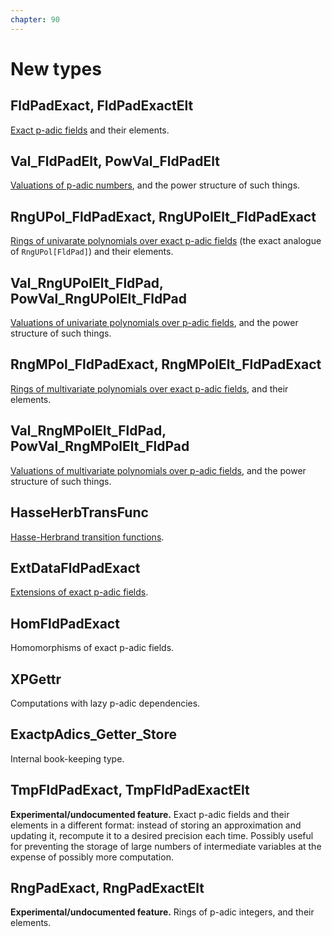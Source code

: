 ```yaml
---
chapter: 90
---
```


# New types

## FldPadExact, FldPadExactElt

[Exact p-adic fields](pad-00-intro) and their elements.

## Val_FldPadElt, PowVal_FldPadElt

[Valuations of p-adic numbers](pad-04-elt-basics#val_fldpadelt), and the power structure of such things.

## RngUPol_FldPadExact, RngUPolElt_FldPadExact

[Rings of univarate polynomials over exact p-adic fields](upol-00-intro) (the exact analogue of `RngUPol[FldPad]`) and their elements.

## Val_RngUPolElt_FldPad, PowVal_RngUPolElt_FldPad

[Valuations of univariate polynomials over p-adic fields](upol-02-elt-basics#val_rngupolelt_fldpad), and the power structure of such things.

## RngMPol_FldPadExact, RngMPolElt_FldPadExact

[Rings of multivariate polynomials over exact p-adic fields](mpol-00-intro), and their elements.

## Val_RngMPolElt_FldPad, PowVal_RngMPolElt_FldPad

[Valuations of multivariate polynomials over p-adic fields](mpol-02-elt-basics#val_rngmpolelt_fldpad), and the power structure of such things.

## HasseHerbTransFunc

[Hasse-Herbrand transition functions](pad-06-ramification#hasse-herbrand-transition-functions).

## ExtDataFldPadExact

[Extensions of exact p-adic fields](pad-03-basics#extensions).

## HomFldPadExact

Homomorphisms of exact p-adic fields.

## XPGettr

Computations with lazy p-adic dependencies.

## ExactpAdics_Getter_Store

Internal book-keeping type.

## TmpFldPadExact, TmpFldPadExactElt

**Experimental/undocumented feature.** Exact p-adic fields and their elements in a different format: instead of storing an approximation and updating it, recompute it to a desired precision each time. Possibly useful for preventing the storage of large numbers of intermediate variables at the expense of possibly more computation.

## RngPadExact, RngPadExactElt

**Experimental/undocumented feature.** Rings of p-adic integers, and their elements.